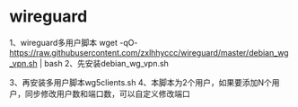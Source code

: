 # wireguard
1、wireguard多用户脚本
wget -qO- https://raw.githubusercontent.com/zxlhhyccc/wireguard/master/debian_wg_vpn.sh | bash
2、先安装debian_wg_vpn.sh

3、再安装多用户脚本wg5clients.sh
4、本脚本为2个用户，如果要添加N个用户，同步修改用户数和端口数，可以自定义修改端口
